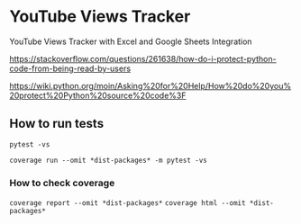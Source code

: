 YouTube Views Tracker
=====================

YouTube Views Tracker with Excel and Google Sheets Integration


https://stackoverflow.com/questions/261638/how-do-i-protect-python-code-from-being-read-by-users

https://wiki.python.org/moin/Asking%20for%20Help/How%20do%20you%20protect%20Python%20source%20code%3F



## How to run tests

`pytest -vs`

`coverage run --omit *dist-packages* -m pytest -vs`


### How to check coverage

`coverage report --omit *dist-packages*`
`coverage html --omit *dist-packages*`